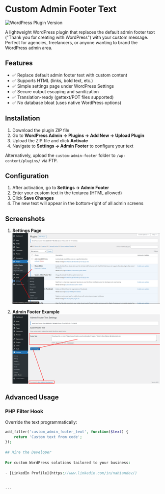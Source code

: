 # Custom Admin Footer Text

![WordPress Plugin Version](https://img.shields.io/wordpress/plugin/v/custom-admin-footer-text?style=flat-square)

A lightweight WordPress plugin that replaces the default admin footer text ("Thank you for creating with WordPress") with your custom message. Perfect for agencies, freelancers, or anyone wanting to brand the WordPress admin area.

## Features

- ✅ Replace default admin footer text with custom content
- ✅ Supports HTML (links, bold text, etc.)
- ✅ Simple settings page under WordPress Settings
- ✅ Secure output escaping and sanitization
- ✅ Translation-ready (gettext/POT files supported)
- ✅ No database bloat (uses native WordPress options)

## Installation

1. Download the plugin ZIP file
2. Go to **WordPress Admin → Plugins → Add New → Upload Plugin**
3. Upload the ZIP file and click **Activate**
4. Navigate to **Settings → Admin Footer** to configure your text

Alternatively, upload the `custom-admin-footer` folder to `/wp-content/plugins/` via FTP.

## Configuration

1. After activation, go to **Settings → Admin Footer**
2. Enter your custom text in the textarea (HTML allowed)
3. Click **Save Changes**
4. The new text will appear in the bottom-right of all admin screens

## Screenshots

1. **Settings Page**  
   ![Settings Page](https://github.com/nahiandev/Custom-Admin-Footer-Text/blob/main/screenshots/Screenshot_1.png)

2. **Admin Footer Example**  
   ![Admin Footer in Action](https://github.com/nahiandev/Custom-Admin-Footer-Text/blob/main/screenshots/Screenshot_2.png)

## Advanced Usage

### PHP Filter Hook
Override the text programmatically:
```php
add_filter('custom_admin_footer_text', function($text) {
    return 'Custom text from code';
});

## Hire the Developer

For custom WordPress solutions tailored to your business:

- [LinkedIn Profile](https://www.linkedin.com/in/nahiandev/)


---

